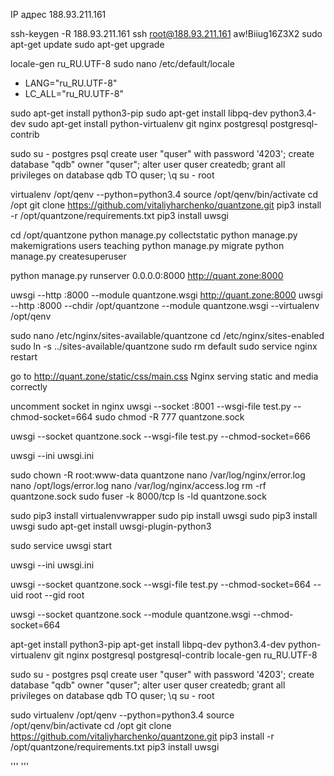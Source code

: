 IP адрес	188.93.211.161

ssh-keygen -R 188.93.211.161
ssh root@188.93.211.161
aw!Biiug16Z3X2
sudo apt-get update
sudo apt-get upgrade

locale-gen ru_RU.UTF-8
sudo nano /etc/default/locale
* LANG="ru_RU.UTF-8"
* LC_ALL="ru_RU.UTF-8"

sudo apt-get install python3-pip
sudo apt-get install libpq-dev python3.4-dev
sudo apt-get install python-virtualenv git nginx postgresql postgresql-contrib

sudo su - postgres
psql
create user "quser" with password '4203';
create database "qdb" owner "quser";
alter user quser createdb;
grant all privileges on database qdb TO quser;
\q
su - root

virtualenv /opt/qenv --python=python3.4
source /opt/qenv/bin/activate
cd /opt
git clone https://github.com/vitaliyharchenko/quantzone.git
pip3 install -r /opt/quantzone/requirements.txt
pip3 install uwsgi

cd /opt/quantzone
python manage.py collectstatic
python manage.py makemigrations users teaching
python manage.py migrate
python manage.py createsuperuser

python manage.py runserver 0.0.0.0:8000
http://quant.zone:8000

uwsgi --http :8000 --module quantzone.wsgi
http://quant.zone:8000
uwsgi --http :8000 --chdir /opt/quantzone --module quantzone.wsgi --virtualenv /opt/qenv


sudo nano /etc/nginx/sites-available/quantzone
cd /etc/nginx/sites-enabled
sudo ln -s ../sites-available/quantzone
sudo rm default
sudo service nginx restart

go to http://quant.zone/static/css/main.css
Nginx serving static and media correctly

uncomment socket in nginx
uwsgi --socket :8001 --wsgi-file test.py --chmod-socket=664
sudo chmod -R 777 quantzone.sock

uwsgi --socket quantzone.sock --wsgi-file test.py --chmod-socket=666

uwsgi --ini uwsgi.ini

















sudo chown -R root:www-data quantzone
nano /var/log/nginx/error.log
nano /opt/logs/error.log
nano /var/log/nginx/access.log
rm -rf quantzone.sock
sudo fuser -k 8000/tcp
ls -ld quantzone.sock


sudo pip3 install virtualenvwrapper
sudo pip install uwsgi
sudo pip3 install uwsgi
sudo apt-get install uwsgi-plugin-python3

sudo service uwsgi start




uwsgi --ini uwsgi.ini

uwsgi --socket quantzone.sock --wsgi-file test.py --chmod-socket=664 --uid root --gid root


uwsgi --socket quantzone.sock --module quantzone.wsgi --chmod-socket=664












apt-get install python3-pip
apt-get install libpq-dev python3.4-dev python-virtualenv git nginx postgresql postgresql-contrib
locale-gen ru_RU.UTF-8

sudo su - postgres
psql
create user "quser" with password '4203';
create database "qdb" owner "quser";
alter user quser createdb;
grant all privileges on database qdb TO quser;
\q
su - root

sudo virtualenv /opt/qenv --python=python3.4
source /opt/qenv/bin/activate
cd /opt
git clone https://github.com/vitaliyharchenko/quantzone.git
pip3 install -r /opt/quantzone/requirements.txt
pip3 install uwsgi


'''
'''
